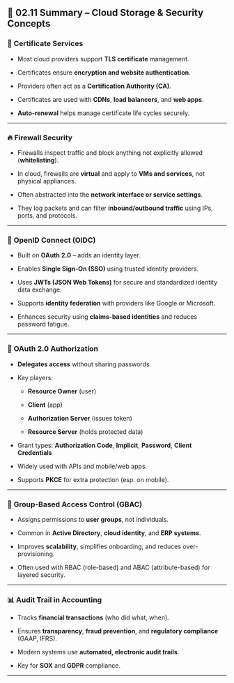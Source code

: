 ## 📘 02.11 Summary – Cloud Storage & Security Concepts

### 🔐 **Certificate Services**

- Most cloud providers support **TLS certificate** management.
    
- Certificates ensure **encryption and website authentication**.
    
- Providers often act as a **Certification Authority (CA)**.
    
- Certificates are used with **CDNs**, **load balancers**, and **web apps**.
    
- **Auto-renewal** helps manage certificate life cycles securely.
    

---

### 🔥 **Firewall Security**

- Firewalls inspect traffic and block anything not explicitly allowed (**whitelisting**).
    
- In cloud, firewalls are **virtual** and apply to **VMs and services**, not physical appliances.
    
- Often abstracted into the **network interface or service settings**.
    
- They log packets and can filter **inbound/outbound traffic** using IPs, ports, and protocols.
    

---

### 🔐 **OpenID Connect (OIDC)**

- Built on **OAuth 2.0** – adds an identity layer.
    
- Enables **Single Sign-On (SSO)** using trusted identity providers.
    
- Uses **JWTs (JSON Web Tokens)** for secure and standardized identity data exchange.
    
- Supports **identity federation** with providers like Google or Microsoft.
    
- Enhances security using **claims-based identities** and reduces password fatigue.
    

---

### 🔄 **OAuth 2.0 Authorization**

- **Delegates access** without sharing passwords.
    
- Key players:
    
    - **Resource Owner** (user)
        
    - **Client** (app)
        
    - **Authorization Server** (issues token)
        
    - **Resource Server** (holds protected data)
        
- Grant types: **Authorization Code**, **Implicit**, **Password**, **Client Credentials**
    
- Widely used with APIs and mobile/web apps.
    
- Supports **PKCE** for extra protection (esp. on mobile).
    

---

### 👥 **Group-Based Access Control (GBAC)**

- Assigns permissions to **user groups**, not individuals.
    
- Common in **Active Directory**, **cloud identity**, and **ERP systems**.
    
- Improves **scalability**, simplifies onboarding, and reduces over-provisioning.
    
- Often used with RBAC (role-based) and ABAC (attribute-based) for layered security.
    

---

### 📊 **Audit Trail in Accounting**

- Tracks **financial transactions** (who did what, when).
    
- Ensures **transparency**, **fraud prevention**, and **regulatory compliance** (GAAP, IFRS).
    
- Modern systems use **automated, electronic audit trails**.
    
- Key for **SOX** and **GDPR** compliance.
    

---